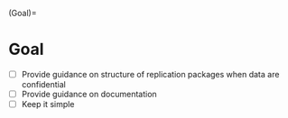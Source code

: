 (Goal)=
# Goal 

- [ ]  Provide guidance on structure of replication packages when data are confidential
- [ ] Provide guidance on documentation
- [ ]  Keep it simple
